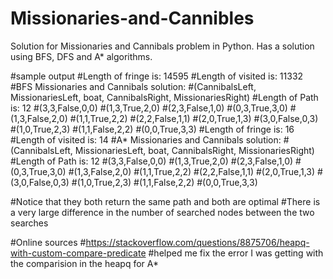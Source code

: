 # Missionaries-and-Cannibles
Solution for Missionaries and Cannibals problem in Python.
Has a solution using BFS, DFS and A* algorithms.

#sample output
#Length of fringe is: 14595
#Length of visited is: 11332
#BFS Missionaries and Cannibals solution:
#(CannibalsLeft, MissionariesLeft, boat, CannibalsRight, MissionariesRight)
#Length of Path is: 12
#(3,3,False,0,0)
#(1,3,True,2,0)
#(2,3,False,1,0)
#(0,3,True,3,0)
#(1,3,False,2,0)
#(1,1,True,2,2)
#(2,2,False,1,1)
#(2,0,True,1,3)
#(3,0,False,0,3)
#(1,0,True,2,3)
#(1,1,False,2,2)
#(0,0,True,3,3)
#Length of fringe is: 16
#Length of visited is: 14
#A* Missionaries and Cannibals solution:
#(CannibalsLeft, MissionariesLeft, boat, CannibalsRight, MissionariesRight)
#Length of Path is: 12
#(3,3,False,0,0)
#(1,3,True,2,0)
#(2,3,False,1,0)
#(0,3,True,3,0)
#(1,3,False,2,0)
#(1,1,True,2,2)
#(2,2,False,1,1)
#(2,0,True,1,3)
#(3,0,False,0,3)
#(1,0,True,2,3)
#(1,1,False,2,2)
#(0,0,True,3,3)

#Notice that they both return the same path and both are optimal
#There is a very large difference in the number of searched nodes between the two searches

        
#Online sources
#https://stackoverflow.com/questions/8875706/heapq-with-custom-compare-predicate #helped me fix the error I was getting with the comparision in the heapq for A*
